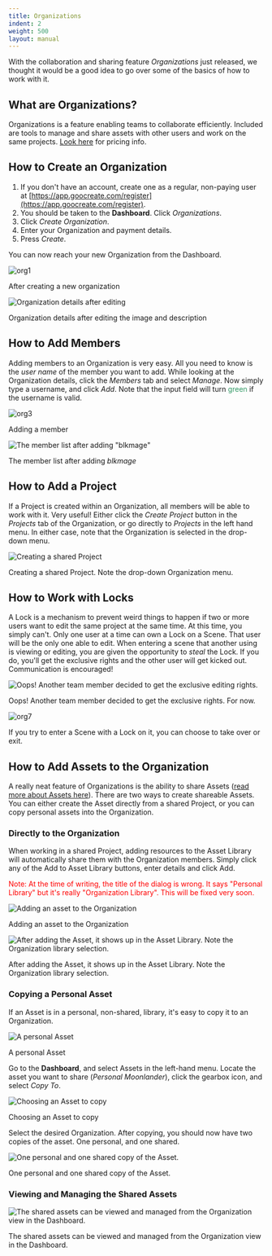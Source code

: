```yaml
---
title: Organizations
indent: 2
weight: 500
layout: manual
---
```

With the collaboration and sharing feature _Organizations_ just released, we thought it would be a good idea to go over some of the basics of how to work with it.  

## What are Organizations?

Organizations is a feature enabling teams to collaborate efficiently. Included are tools to manage and share assets with other users and work on the same projects. [Look here](http://goocreate.com/pricing) for pricing info.  

## How to Create an Organization

1.  If you don't have an account, create one as a regular, non-paying user at [https://app.goocreate.com/register](https://app.goocreate.com/register).
2.  You should be taken to the **Dashboard**. Click _Organizations_.
3.  Click _Create Organization_.
4.  Enter your Organization and payment details.
5.  Press _Create_.

You can now reach your new Organization from the Dashboard.  

![org1](org1.png)  

After creating a new organization  

![Organization details after editing](org2.png)  

Organization details after editing the image and description  

## How to Add Members

Adding members to an Organization is very easy. All you need to know is the _user name_ of the member you want to add. While looking at the Organization details, click the _Members_ tab and select _Manage_. Now simply type a username, and click _Add_. Note that the input field will turn <span style="color: #339966">green</span> if the username is valid.  

![org3](org3.png)  

Adding a member  

![The member list after adding "blkmage"](org4.png)  

The member list after adding _blkmage_  

## How to Add a Project

If a Project is created within an Organization, all members will be able to work with it. Very useful! Either click the _Create Project_ button in the _Projects_ tab of the Organization, or go directly to _Projects_ in the left hand menu. In either case, note that the Organization is selected in the drop-down menu.  

![Creating a shared Project](org5.png)  

Creating a shared Project. Note the drop-down Organization menu.  

## How to Work with Locks

A Lock is a mechanism to prevent weird things to happen if two or more users want to edit the same project at the same time. At this time, you simply can't. Only one user at a time can own a Lock on a Scene. That user will be the only one able to edit. When entering a scene that another using is viewing or editing, you are given the opportunity to _steal_ the Lock. If you do, you'll get the exclusive rights and the other user will get kicked out. Communication is encouraged!  

![Oops! Another team member decided to get the exclusive editing rights.](org6.png)  

Oops! Another team member decided to get the exclusive rights. For now.  

![org7](org7.png)  

If you try to enter a Scene with a Lock on it, you can choose to take over or exit.  

## How to Add Assets to the Organization

A really neat feature of Organizations is the ability to share Assets ([read more about Assets here](http://www.goocreate.com/learn/assets-in-create/ "Assets in Create")). There are two ways to create shareable Assets. You can either create the Asset directly from a shared Project, or you can copy personal assets into the Organization.  

### Directly to the Organization

When working in a shared Project, adding resources to the Asset Library will automatically share them with the Organization members. Simply click any of the Add to Asset Library buttons, enter details and click Add.  

<span style="color: #ff0000">Note: At the time of writing, the title of the dialog is wrong. It says "Personal Library" but it's really "Organization Library". This will be fixed very soon. </span>  

![Adding an asset to the Organization](org81.png)  

Adding an asset to the Organization  

![After adding the Asset, it shows up in the Asset Library. Note the Organization library selection.](org9.png)  

After adding the Asset, it shows up in the Asset Library. Note the Organization library selection.  

### Copying a Personal Asset

If an Asset is in a personal, non-shared, library, it's easy to copy it to an Organization.  

![A personal Asset](org10.png)  

A personal Asset  

Go to the **Dashboard**, and select Assets in the left-hand menu. Locate the asset you want to share (_Personal Moonlander_), click the gearbox icon, and select _Copy To_.  

![Choosing an Asset to copy](org12.png)  

Choosing an Asset to copy  

Select the desired Organization. After copying, you should now have two copies of the asset. One personal, and one shared.  

![One personal and one shared copy of the Asset.](org13.png)  

One personal and one shared copy of the Asset.  

### Viewing and Managing the Shared Assets

![The shared assets can be viewed and managed from the Organization view in the Dashboard.](org14.png)  

The shared assets can be viewed and managed from the Organization view in the Dashboard.